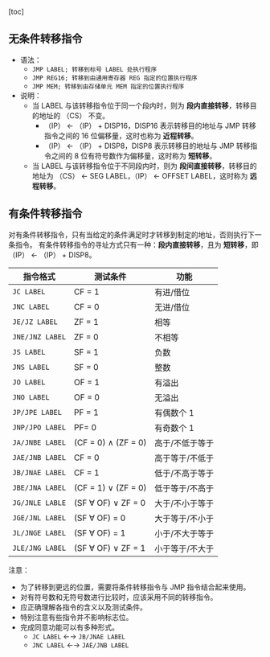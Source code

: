 [toc]

## 无条件转移指令

- 语法：
	- `JMP LABEL; 转移到标号 LABEL 处执行程序`
	- `JMP REG16; 转移到由通用寄存器 REG 指定的位置执行程序`
	- `JMP MEM; 转移到由存储单元 MEM 指定的位置执行程序`
- 说明：
	- 当 LABEL 与该转移指令位于同一个段内时，则为 **段内直接转移**，转移目的地址的 （CS） 不变。
		- （IP） &larr; （IP） + DISP16，DISP16 表示转移目的地址与 JMP 转移指令之间的 16 位偏移量，这时也称为 **近程转移**。
		- （IP） &larr; （IP） + DISP8，DISP8 表示转移目的地址与 JMP 转移指令之间的 8 位有符号数作为偏移量，这时称为 **短转移**。
	- 当 LABEL 与该转移指令位于不同段内时，则为 **段间直接转移**，转移目的地址为 （CS） &larr; SEG LABEL，（IP） &larr; OFFSET LABEL，这时称为 **远程转移**。

## 有条件转移指令

对有条件转移指令，只有当给定的条件满足时才转移到制定的地址，否则执行下一条指令。
有条件转移指令的寻址方式只有一种：**段内直接转移**，且为 **短转移**，即（IP） &larr; （IP） + DISP8。

|指令格式|测试条件|功能|
|-|-|-|
|`JC LABEL`|CF = 1|有进/借位|
|`JNC LABEL`|CF = 0|无进/借位|
|`JE/JZ LABEL`|ZF = 1|相等|
|`JNE/JNZ LABEL`|ZF = 0|不相等|
|`JS LABEL`|SF = 1|负数|
|`JNS LABEL`|SF = 0|整数|
|`JO LABEL`|OF = 1|有溢出|
|`JNO LABEL`|OF = 0|无溢出|
|`JP/JPE LABEL`|PF = 1|有偶数个 1|
|`JNP/JPO LABEL`|PF= 0|有奇数个 1|
|`JA/JNBE LABEL`|(CF = 0) &and; (ZF = 0)|高于/不低于等于|
|`JAE/JNB LABEL`|CF = 0|高于等于/不低于|
|`JB/JNAE LABEL`|CF = 1|低于/不高于等于|
|`JBE/JNA LABEL`|(CF = 1) &or; (ZF = 0)|低于等于/不高于|
|`JG/JNLE LABLE`|(SF &forall; OF) &or; ZF = 0|大于/不小于等于|
|`JGE/JNL LABEL`|(SF &forall; OF) = 0|大于等于/不小于|
|`JL/JNGE LABEL`|(SF &forall; OF) = 1|小于/不大于等于|
|`JLE/JNG LABEL`|(SF &forall; OF) &or; ZF = 1|小于等于/不大于|

注意：

- 为了转移到更远的位置，需要将条件转移指令与 JMP 指令结合起来使用。
- 对有符号数和无符号数进行比较时，应该采用不同的转移指令。
- 应正确理解各指令的含义以及测试条件。
- 特别注意有些指令并不影响标志位。
- 完成同意功能可以有多种形式。
	- `JC LABEL` &larr;&rarr; `JB/JNAE LABEL`
	- `JNC LABEL` &larr;&rarr; `JAE/JNB LABEL`
